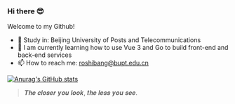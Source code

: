 ### Hi there 😎
Welcome to my Github!
- 🏫 Study in: Beijing University of Posts and Telecommunications
- 🌱 I am currently learning how to use Vue 3 and Go to build front-end and back-end services
- 📫 How to reach me: roshibang@bupt.edu.cn


<!--
**Bang0518/Bang0518** is a ✨ _special_ ✨ repository because its `README.md` (this file) appears on your GitHub profile.
Here are some ideas to get you started:

- 🔭 I’m currently working on ...
- 🌱 I’m currently learning ...
- 👯 I’m looking to collaborate on ...
- 🤔 I’m looking for help with ...
- 💬 Ask me about ...
- 📫 How to reach me: ...
- 😄 Pronouns: ...
- ⚡ Fun fact: ...
-->
[![Anurag's GitHub stats](https://github-readme-stats.vercel.app/api?username=Bang0518&theme=vue&show_icons=true)](https://github.com/anuraghazra/github-readme-stats)

> 𝑻𝒉𝒆 𝒄𝒍𝒐𝒔𝒆𝒓 𝒚𝒐𝒖 𝒍𝒐𝒐𝒌, 𝒕𝒉𝒆 𝒍𝒆𝒔𝒔 𝒚𝒐𝒖 𝒔𝒆𝒆.
